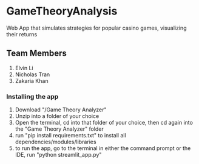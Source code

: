 # GameTheoryAnalysis
Web App that simulates strategies for popular casino games, visualizing their returns
## Team Members
1. Elvin Li
2. Nicholas Tran
3. Zakaria Khan

### Installing the app
1. Download "/Game Theory Analyzer"
2. Unzip into a folder of your choice
3. Open the terminal, cd into that folder of your choice, then cd again into the "Game Theory Analyzer" folder
4. run "pip install requirements.txt" to install all dependencies/modules/libraries
5. to run the app, go to the terminal in either the command prompt or the IDE, run "python streamlit_app.py"
